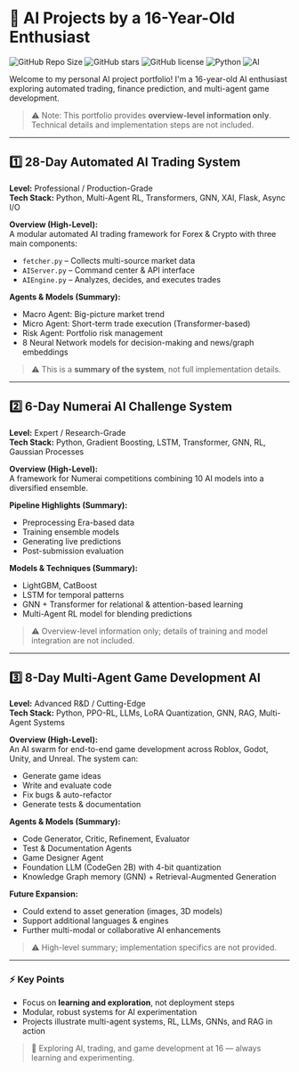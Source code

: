# 🚀 AI Projects by a 16-Year-Old Enthusiast

![GitHub Repo Size](https://img.shields.io/github/repo-size/your-username/your-repo)
![GitHub stars](https://img.shields.io/github/stars/your-username/your-repo)
![GitHub license](https://img.shields.io/github/license/your-username/your-repo)
![Python](https://img.shields.io/badge/python-3.11-blue)
![AI](https://img.shields.io/badge/AI-Advanced-green)

Welcome to my personal AI project portfolio! I'm a 16-year-old AI enthusiast exploring automated trading, finance prediction, and multi-agent game development.  

> ⚠️ Note: This portfolio provides **overview-level information only**. Technical details and implementation steps are not included.

---

## 1️⃣ 28-Day Automated AI Trading System

**Level:** Professional / Production-Grade  
**Tech Stack:** Python, Multi-Agent RL, Transformers, GNN, XAI, Flask, Async I/O

**Overview (High-Level):**  
A modular automated AI trading framework for Forex & Crypto with three main components:  

- `fetcher.py` – Collects multi-source market data  
- `AIServer.py` – Command center & API interface  
- `AIEngine.py` – Analyzes, decides, and executes trades  

**Agents & Models (Summary):**  
- Macro Agent: Big-picture market trend  
- Micro Agent: Short-term trade execution (Transformer-based)  
- Risk Agent: Portfolio risk management  
- 8 Neural Network models for decision-making and news/graph embeddings  

> ⚠️ This is a **summary of the system**, not full implementation details.

---

## 2️⃣ 6-Day Numerai AI Challenge System

**Level:** Expert / Research-Grade  
**Tech Stack:** Python, Gradient Boosting, LSTM, Transformer, GNN, RL, Gaussian Processes

**Overview (High-Level):**  
A framework for Numerai competitions combining 10 AI models into a diversified ensemble.  

**Pipeline Highlights (Summary):**  
- Preprocessing Era-based data  
- Training ensemble models  
- Generating live predictions  
- Post-submission evaluation  

**Models & Techniques (Summary):**  
- LightGBM, CatBoost  
- LSTM for temporal patterns  
- GNN + Transformer for relational & attention-based learning  
- Multi-Agent RL model for blending predictions  

> ⚠️ Overview-level information only; details of training and model integration are not included.

---

## 3️⃣ 8-Day Multi-Agent Game Development AI

**Level:** Advanced R&D / Cutting-Edge  
**Tech Stack:** Python, PPO-RL, LLMs, LoRA Quantization, GNN, RAG, Multi-Agent Systems

**Overview (High-Level):**  
An AI swarm for end-to-end game development across Roblox, Godot, Unity, and Unreal. The system can:  

- Generate game ideas  
- Write and evaluate code  
- Fix bugs & auto-refactor  
- Generate tests & documentation  

**Agents & Models (Summary):**  
- Code Generator, Critic, Refinement, Evaluator  
- Test & Documentation Agents  
- Game Designer Agent  
- Foundation LLM (CodeGen 2B) with 4-bit quantization  
- Knowledge Graph memory (GNN) + Retrieval-Augmented Generation  

**Future Expansion:**  
- Could extend to asset generation (images, 3D models)  
- Support additional languages & engines  
- Further multi-modal or collaborative AI enhancements  

> ⚠️ High-level summary; implementation specifics are not provided.

---

### ⚡ Key Points

- Focus on **learning and exploration**, not deployment steps  
- Modular, robust systems for AI experimentation  
- Projects illustrate multi-agent systems, RL, LLMs, GNNs, and RAG in action  

> 🔗 Exploring AI, trading, and game development at 16 — always learning and experimenting.
